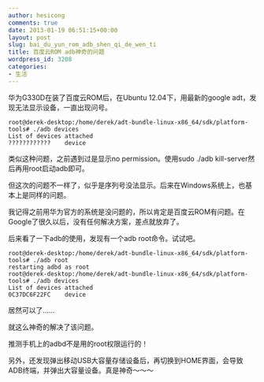 ```yaml
---
author: hesicong
comments: true
date: 2013-01-19 06:51:15+00:00
layout: post
slug: bai_du_yun_rom_adb_shen_qi_de_wen_ti
title: 百度云ROM adb神奇的问题
wordpress_id: 3208
categories:
- 生活
---
```


华为G330D在装了百度云ROM后，在Ubuntu 12.04下，用最新的google adt，发现无法显示设备，一直出现问号。

```
root@derek-desktop:/home/derek/adt-bundle-linux-x86_64/sdk/platform-tools# ./adb devices
List of devices attached
????????????    device
```

类似这种问题，之前遇到过是显示no permission。使用sudo ./adb kill-server然后再用root启动adb即可。

但这次的问题不一样了，似乎是序列号没法显示。后来在Windows系统上，也基本上是同样的问题。

我记得之前用华为官方的系统是没问题的，所以肯定是百度云ROM有问题。在Google了很久以后，没有任何解决方案，差点就放弃了。

后来看了一下adb的使用，发现有一个adb root命令。试试吧。

```
root@derek-desktop:/home/derek/adt-bundle-linux-x86_64/sdk/platform-tools# ./adb root
restarting adbd as root
root@derek-desktop:/home/derek/adt-bundle-linux-x86_64/sdk/platform-tools# ./adb devices
List of devices attached
0C37DC6F22FC    device
```

居然可以了……

就这么神奇的解决了该问题。

推测手机上的adbd不是用的root权限运行的！

另外，还发现弹出移动USB大容量存储设备后，再切换到HOME界面，会导致ADB终端，并弹出大容量设备。真是神奇～～～
